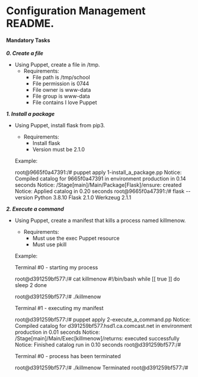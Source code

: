 # Configuration Management README.

#### Mandatory Tasks

***0. Create a file***

- Using Puppet, create a file in /tmp.
	- Requirements:
		* File path is /tmp/school
		* File permission is 0744
		* File owner is www-data
		* File group is www-data
		* File contains I love Puppet

***1. Install a package***

- Using Puppet, install flask from pip3.
	- Requirements:
		* Install flask
		* Version must be 2.1.0

	Example:

	root@9665f0a47391:/# puppet apply 1-install_a_package.pp
	Notice: Compiled catalog for 9665f0a47391 in environment production in 0.14 seconds
	Notice: /Stage[main]/Main/Package[Flask]/ensure: created
	Notice: Applied catalog in 0.20 seconds
	root@9665f0a47391:/# flask --version
	Python 3.8.10
	Flask 2.1.0
	Werkzeug 2.1.1

***2. Execute a command***

- Using Puppet, create a manifest that kills a process named killmenow.
	- Requirements:
		* Must use the exec Puppet resource
		* Must use pkill

	Example:

	Terminal #0 - starting my process

	root@d391259bf577:/# cat killmenow
	#!/bin/bash
	while [[ true ]]
	do
	    sleep 2
	done

	root@d391259bf577:/# ./killmenow

	Terminal #1 - executing my manifest

	root@d391259bf577:/# puppet apply 2-execute_a_command.pp
	Notice: Compiled catalog for d391259bf577.hsd1.ca.comcast.net in environment production in 0.01 seconds
	Notice: /Stage[main]/Main/Exec[killmenow]/returns: executed successfully
	Notice: Finished catalog run in 0.10 seconds
	root@d391259bf577:/#

	Terminal #0 - process has been terminated

	root@d391259bf577:/# ./killmenow
	Terminated
	root@d391259bf577:/#
